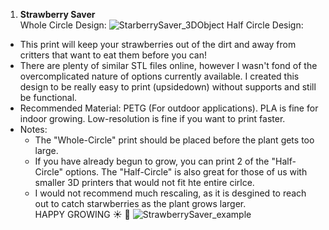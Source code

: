1. **Strawberry Saver**  
Whole Circle Design:
   ![StarberrySaver_3DObject](https://github.com/aredhouse/3D_Designs/assets/30508804/6523eccf-c1fb-4435-ae86-50ccbf733c87)
Half Circle Design:
    
  * This print will keep your strawberries out of the dirt and away from critters that want to eat them before you can!  
  * There are plenty of similar STL files online, however I wasn't fond of the overcomplicated nature of options currently available. I created this design to be really easy to print (upsidedown) without supports and still be functional.
  * Recommended Material: PETG (For outdoor applications). PLA is fine for indoor growing. Low-resolution is fine if you want to print faster.
  * Notes:
    * The "Whole-Circle" print should be placed before the plant gets too large.
    * If you have already begun to grow, you can print 2 of the "Half-Circle" options. The "Half-Circle" is also great for those of us with smaller 3D printers that would not fit hte entire cirlce.
    * I would not recommend much rescaling, as it is desgined to reach out to catch starwberries as the plant grows larger.  
HAPPY GROWING :sunny:  :leaves:
![StrawberrySaver_example](https://github.com/aredhouse/3D_Designs/assets/30508804/249da253-438d-4feb-9ae4-4ecadbf500c8)